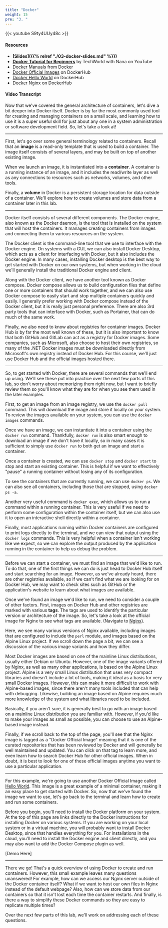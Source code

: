 ```yaml
---
title: "Docker"
weight: 15
pre: "3. "
---
```


{{< youtube S9ty4UUy48c >}}

#### Resources

* **[Slides]({{% relref "./03-docker-slides.md"  %}})**
* **[Docker Tutorial for Beginners](https://www.youtube.com/watch?v=3c-iBn73dDE)** by TechWorld with Nana on YouTube
* [Docker Manuals](https://docs.docker.com/desktop/) from Docker
* [Docker Official Images](https://hub.docker.com/search?q=&type=image&image_filter=official) on DockerHub
* [Docker Hello World](https://hub.docker.com/_/hello-world) on DockerHub
* [Docker Nginx](https://hub.docker.com/_/nginx) on DockerHub

#### Video Transcript

Now that we've covered the general architecture of containers, let's dive a bit deeper into Docker itself. Docker is by far the most commonly used tool for creating and managing containers on a small scale, and learning how to use it is a super useful skill for just about any one in a system administration or software development field. So, let's take a look at!

---

First, let's go over some general terminology related to containers. Recall that an **image** is a read-only template that is used to build a container. The image itself consists of several layers, and may be built on top of another existing image. 

When we launch an image, it is instantiated into a **container**. A container is a running instance of an image, and it includes the read/write layer as well as any connections to resources such as networks, volumes, and other tools.

Finally, a **volume** in Docker is a persistent storage location for data outside of a container. We'll explore how to create volumes and store data from a container later in this lab. 

---

Docker itself consists of several different components. The Docker engine, also known as the Docker daemon, is the tool that is installed on the system that will host the containers. It manages creating containers from images and connecting them to various resources on the system. 

The Docker client is the command-line tool that we use to interface with the Docker engine. On systems with a GUI, we can also install Docker Desktop, which acts as a client for interfacing with Docker, but it also includes the Docker engine. In many cases, installing Docker desktop is the best way to get started with Docker on our own systems, but when working in the cloud we'll generally install the traditional Docker engine and client.

Along with the Docker client, we have another tool known as Docker compose. Docker compose allows us to build configuration files that define one or more containers that should work together, and we can also use Docker compose to easily start and stop multiple containers quickly and easily. I generally prefer working with Docker compose instead of the Docker client, but it is really just personal preference. There are also 3rd party tools that can interface with Docker, such as Portainer, that can do much of the same work.

Finally, we also need to know about registries for container images. Docker Hub is by far the most well known of these, but it is also important to know that both GitHub and GitLab can act as a registry for Docker images. Some companies, such as Microsoft, also choose to host their own registries, so many of the .NET Docker images must be downloaded directly from Microsoft's own registry instead of Docker Hub. For this course, we'll just use Docker Hub and the official images hosted there.

---

So, to get started with Docker, there are several commands that we'll end up using. We'll see these put into practice over the next few parts of this lab, so don't worry about memorizing them right now, but I want to briefly review them so you'll know what they are for when you see them used in the later examples.

First, to get an image from an image registry, we use the `docker pull` command. This will download the image and store it locally on your system. To review the images available on your system, you can use the `docker images` commands.

Once we have an image, we can instantiate it into a container using the `docker run` command. Thankfully, `docker run` is also smart enough to download an image if we don't have it locally, so in many cases it is sufficient to simply use `docker run` to both get an image and start a container. 

Once a container is created, we can use `docker stop` and `docker start` to stop and start an existing container. This is helpful if we want to effectively "pause" a running container without losing any of its configuration. 

To see the containers that are currently running, we can use `docker ps`. We can also see all containers, including those that are stopped, using `docker ps -a`.

Another very useful command is `docker exec`, which allows us to run a command within a running container. This is very useful if we need to perform some configuration within the container itself, but we can also use it to open an interactive shell directly within a container. 

Finally, most applications running within Docker containers are configured to print logs directly to the terminal, and we can view that output using the `docker logs` commands. This is very helpful when a container isn't working like we expect, so we can explore the output produced by the application running in the container to help us debug the problem. 

---

Before we can start a container, we must find an image that we'd like to run. To do that, one of the first things we can do is just head to Docker Hub itself and start searching for an image. However, as we've already heard, there are other registries available, so if we can't find what we are looking for on Docker Hub, we may want to check sites such as GitHub or the application's website to learn about what images are available.

Once we've found an image we'd like to run, we need to consider a couple of other factors. First, images on Docker Hub and other registries are marked with various **tags**. The tags are used to identify the particular version or architecture of the image. So, let's take a look at the official image for Nginx to see what tags are available. (Navigate to [Nginx](https://hub.docker.com/_/nginx)). 

Here, we see many various versions of Nginx available, including images that are configured to include the `perl` module, and images based on the Alpine Linux project. If we scroll down the page a bit, we can see a discussion of the various image variants and how they differ. 

Most Docker images are based on one of the mainline Linux distributions, usually either Debian or Ubuntu. However, one of the image variants offered by Nginx, as well as many other applications, is based on the Alpine Linux project. Alpine is a very small Linux distribution that uses very compact libraries and doesn't include a lot of tools, making it ideal as a basis for very small Docker images. However, this can make it more difficult to work with Alpine-based images, since there aren't many tools included that can help with debugging. Likewise, building an image based on Alpine requires much more knowledge of the system and what libraries need to be included. 

Basically, if you aren't sure, it is generally best to go with an image based on a mainline Linux distribution you are familiar with. However, if you'd like to make your images as small as possible, you can choose to use an Alpine-based image instead.

Finally, if we scroll back to the top of the page, you'll see that the Nginx image is tagged as a "Docker Official Image" meaning that it is one of the curated repositories that has been reviewed by Docker and will generally be well maintained and updated. You can click on that tag to learn more, and even learn how to search Docker Hub for other official images. When in doubt, it is best to look for one of these official images anytime you want to use a particular application.

---

For this example, we're going to use another Docker Official Image called [Hello World](https://hub.docker.com/_/hello-world). This image is a great example of a minimal container, making it an easy place to get started with Docker. So, now that we've found the image we want to use, let's go back to the terminal and learn how to create and run some containers. 

Before you begin, you'll need to install the Docker platform on your system. At the top of this page are links directly to the Docker instructions for installing Docker on various systems. If you are working on your local system or in a virtual machine, you will probably want to install Docker Desktop, since that handles everything for you. For installations in the cloud, you'll need to install the Docker engine and client directly, and you may also want to add the Docker Compose plugin as well. 

[Demo Here]

---

There we go! That's a quick overview of using Docker to create and run containers. However, this small example leaves many questions unanswered! For example, how can we access our Nginx server outside of the Docker container itself? What if we want to host our own files in Nginx instead of the default webpage? Also, how can we store data from our containers so that it isn't lost each time the container restarts. And finally, is there a way to simplify these Docker commands so they are easy to replicate multiple times? 

Over the next few parts of this lab, we'll work on addressing each of these questions. 
